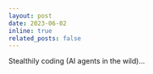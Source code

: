 ```yaml
---
layout: post
date: 2023-06-02
inline: true
related_posts: false
---
```


Stealthily coding (AI agents in the wild)...